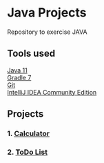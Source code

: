 # Java Projects
Repository to exercise JAVA

## Tools used

[Java 11](https://www.oracle.com/pl/java/technologies/javase/jdk11-archive-downloads.html)  
[Gradle 7](https://gradle.org/install/)  
[Git](https://git-scm.com/download/win)  
[IntelliJ IDEA Community Edition](https://www.jetbrains.com/idea/download/#section=windows)

## Projects
### 1. [Calculator](modules/Calculator)
### 2. [ToDo List]()

